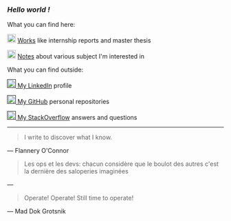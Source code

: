 ### *Hello world !*

What you can find here:

<img src="http://pngimg.com/uploads/book/book_PNG51027.png" height="20px"></img> [Works](works.html) like internship reports and master thesis

<img src="https://cdn.pixabay.com/photo/2012/04/16/11/48/note-35638_960_720.png" height="20px"></img> [Notes](notes.html) about various subject I'm interested in

What you can find outside:

<a href=""><img src="https://content.linkedin.com/content/dam/me/business/en-us/amp/brand-site/v2/bg/LI-Bug.svg.original.svg" height="20px"></img> My LinkedIn</a> profile

<a href=""><img src="https://github.githubassets.com/images/modules/logos_page/GitHub-Mark.png" height="20px"></img> My GitHub</a> personal repositories

<a href=""><img src="https://cdn.sstatic.net/Sites/stackoverflow/company/img/logos/so/so-icon.png?v=c78bd457575a" height="20px"></img> My StackOverflow</a> answers and questions

___
>  I write to discover what I know.

— Flannery O'Connor

> Les ops et les devs: chacun considère que le boulot des autres c'est la dernière des saloperies imaginées

—  



>  Operate! Operate! Still time to operate!

— Mad Dok Grotsnik

<!--stackedit_data:
eyJoaXN0b3J5IjpbMTgxOTAwNzE5NCw0MDM3MjM1MzgsMTUzOD
kwMzMwMywtNTIwODYyMzU2XX0=
-->